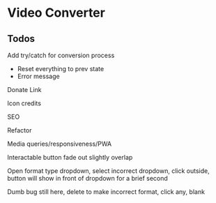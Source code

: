 # Video Converter

## Todos
Add try/catch for conversion process
- Reset everything to prev state
- Error message

Donate Link

Icon credits

SEO

Refactor

Media queries/responsiveness/PWA

Interactable button fade out slightly overlap

Open format type dropdown, select incorrect dropdown, click outside, button will show in front of dropdown for a brief second

Dumb bug still here, delete to make incorrect format, click any, blank